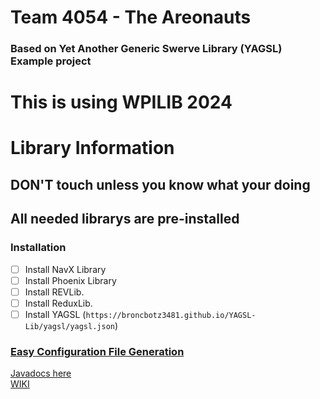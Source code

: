 # Team 4054 - The Areonauts 
### Based on Yet Another Generic Swerve Library (YAGSL) Example project
# This is using WPILIB 2024

# Library Information
## DON'T touch unless you know what your doing
## All needed librarys are pre-installed
### Installation
- [ ] Install NavX Library
- [ ] Install Phoenix Library
- [ ] Install REVLib.
- [ ] Install ReduxLib.
- [ ] Install YAGSL (`https://broncbotz3481.github.io/YAGSL-Lib/yagsl/yagsl.json`)  

### [Easy Configuration File Generation](https://broncbotz3481.github.io/YAGSL-Example/)


[Javadocs here](https://broncbotz3481.github.io/YAGSL/)  
[WIKI](https://github.com/BroncBotz3481/YAGSL/wiki)  
